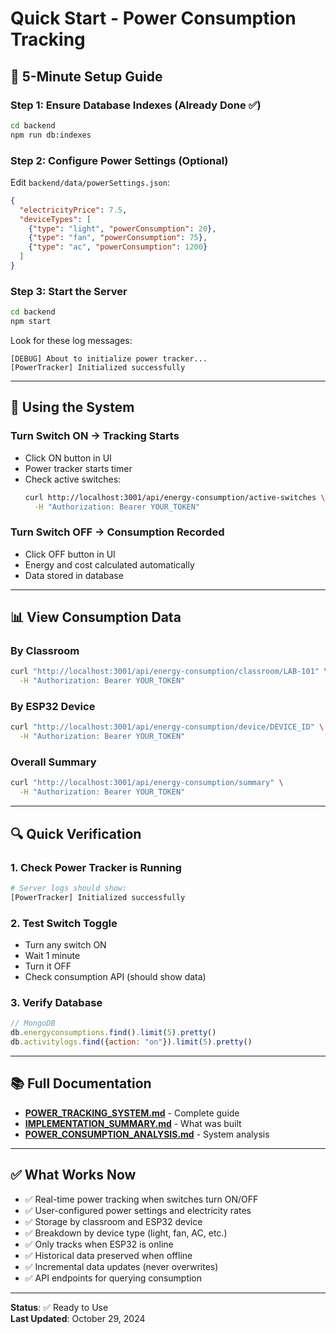 # Quick Start - Power Consumption Tracking

## 🚀 5-Minute Setup Guide

### Step 1: Ensure Database Indexes (Already Done ✅)
```bash
cd backend
npm run db:indexes
```

### Step 2: Configure Power Settings (Optional)
Edit `backend/data/powerSettings.json`:
```json
{
  "electricityPrice": 7.5,
  "deviceTypes": [
    {"type": "light", "powerConsumption": 20},
    {"type": "fan", "powerConsumption": 75},
    {"type": "ac", "powerConsumption": 1200}
  ]
}
```

### Step 3: Start the Server
```bash
cd backend
npm start
```

Look for these log messages:
```
[DEBUG] About to initialize power tracker...
[PowerTracker] Initialized successfully
```

---

## 📱 Using the System

### Turn Switch ON → Tracking Starts
- Click ON button in UI
- Power tracker starts timer
- Check active switches:
  ```bash
  curl http://localhost:3001/api/energy-consumption/active-switches \
    -H "Authorization: Bearer YOUR_TOKEN"
  ```

### Turn Switch OFF → Consumption Recorded
- Click OFF button in UI
- Energy and cost calculated automatically
- Data stored in database

---

## 📊 View Consumption Data

### By Classroom
```bash
curl "http://localhost:3001/api/energy-consumption/classroom/LAB-101" \
  -H "Authorization: Bearer YOUR_TOKEN"
```

### By ESP32 Device
```bash
curl "http://localhost:3001/api/energy-consumption/device/DEVICE_ID" \
  -H "Authorization: Bearer YOUR_TOKEN"
```

### Overall Summary
```bash
curl "http://localhost:3001/api/energy-consumption/summary" \
  -H "Authorization: Bearer YOUR_TOKEN"
```

---

## 🔍 Quick Verification

### 1. Check Power Tracker is Running
```bash
# Server logs should show:
[PowerTracker] Initialized successfully
```

### 2. Test Switch Toggle
- Turn any switch ON
- Wait 1 minute
- Turn it OFF
- Check consumption API (should show data)

### 3. Verify Database
```javascript
// MongoDB
db.energyconsumptions.find().limit(5).pretty()
db.activitylogs.find({action: "on"}).limit(5).pretty()
```

---

## 📚 Full Documentation

- **[POWER_TRACKING_SYSTEM.md](./POWER_TRACKING_SYSTEM.md)** - Complete guide
- **[IMPLEMENTATION_SUMMARY.md](./IMPLEMENTATION_SUMMARY.md)** - What was built
- **[POWER_CONSUMPTION_ANALYSIS.md](./POWER_CONSUMPTION_ANALYSIS.md)** - System analysis

---

## ✅ What Works Now

- ✅ Real-time power tracking when switches turn ON/OFF
- ✅ User-configured power settings and electricity rates
- ✅ Storage by classroom and ESP32 device
- ✅ Breakdown by device type (light, fan, AC, etc.)
- ✅ Only tracks when ESP32 is online
- ✅ Historical data preserved when offline
- ✅ Incremental data updates (never overwrites)
- ✅ API endpoints for querying consumption

---

**Status**: ✅ Ready to Use  
**Last Updated**: October 29, 2024
